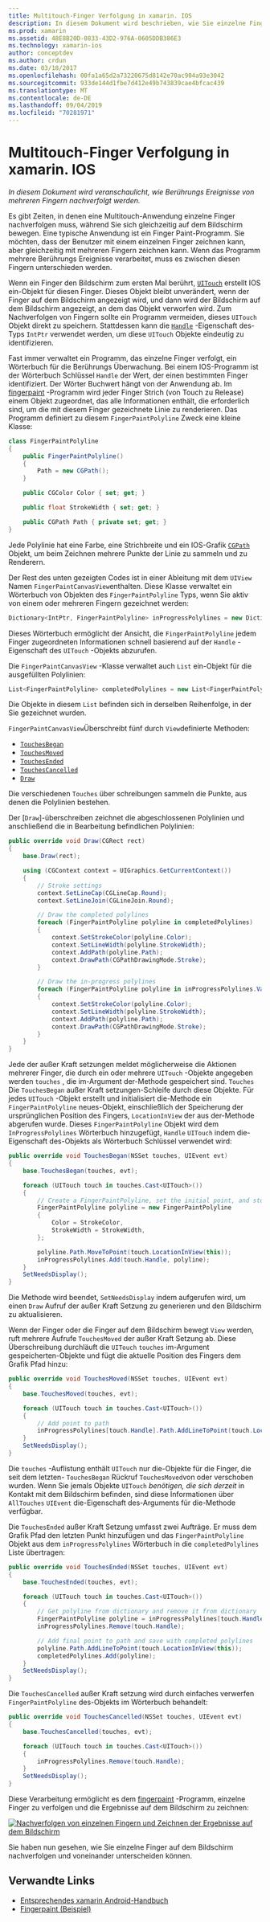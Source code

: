 ```yaml
---
title: Multitouch-Finger Verfolgung in xamarin. IOS
description: In diesem Dokument wird beschrieben, wie Sie einzelne Finger in Multitouch-Gesten in einer xamarin. IOS-App nachverfolgen können. Das Beispiel ist ein Beispiel für eine Fingerabdruck-App.
ms.prod: xamarin
ms.assetid: 48E8B20D-0833-43D2-976A-0605DDB386E3
ms.technology: xamarin-ios
author: conceptdev
ms.author: crdun
ms.date: 03/18/2017
ms.openlocfilehash: 00fa1a65d2a73220675d8142e70ac904a93e3042
ms.sourcegitcommit: 933de144d1fbe7d412e49b743839cae4bfcac439
ms.translationtype: MT
ms.contentlocale: de-DE
ms.lasthandoff: 09/04/2019
ms.locfileid: "70281971"
---
```

# <a name="multi-touch-finger-tracking-in-xamarinios"></a>Multitouch-Finger Verfolgung in xamarin. IOS

_In diesem Dokument wird veranschaulicht, wie Berührungs Ereignisse von mehreren Fingern nachverfolgt werden._

Es gibt Zeiten, in denen eine Multitouch-Anwendung einzelne Finger nachverfolgen muss, während Sie sich gleichzeitig auf dem Bildschirm bewegen. Eine typische Anwendung ist ein Finger Paint-Programm. Sie möchten, dass der Benutzer mit einem einzelnen Finger zeichnen kann, aber gleichzeitig mit mehreren Fingern zeichnen kann. Wenn das Programm mehrere Berührungs Ereignisse verarbeitet, muss es zwischen diesen Fingern unterschieden werden.

Wenn ein Finger den Bildschirm zum ersten Mal berührt, [`UITouch`](xref:UIKit.UITouch) erstellt IOS ein-Objekt für diesen Finger. Dieses Objekt bleibt unverändert, wenn der Finger auf dem Bildschirm angezeigt wird, und dann wird der Bildschirm auf dem Bildschirm angezeigt, an dem das Objekt verworfen wird. Zum Nachverfolgen von Fingern sollte ein Programm vermeiden, dieses `UITouch` Objekt direkt zu speichern. Stattdessen kann die [`Handle`](xref:Foundation.NSObject.Handle) -Eigenschaft des-Typs `IntPtr` verwendet werden, um diese `UITouch` Objekte eindeutig zu identifizieren.

Fast immer verwaltet ein Programm, das einzelne Finger verfolgt, ein Wörterbuch für die Berührungs Überwachung. Bei einem IOS-Programm ist der Wörterbuch Schlüssel `Handle` der Wert, der einen bestimmten Finger identifiziert. Der Wörter Buchwert hängt von der Anwendung ab. Im [fingerpaint](https://docs.microsoft.com/samples/xamarin/ios-samples/applicationfundamentals-fingerpaint) -Programm wird jeder Finger Strich (von Touch zu Release) einem Objekt zugeordnet, das alle Informationen enthält, die erforderlich sind, um die mit diesem Finger gezeichnete Linie zu renderieren. Das Programm definiert zu diesem `FingerPaintPolyline` Zweck eine kleine Klasse:

```csharp
class FingerPaintPolyline
{
    public FingerPaintPolyline()
    {
        Path = new CGPath();
    }

    public CGColor Color { set; get; }

    public float StrokeWidth { set; get; }

    public CGPath Path { private set; get; }
}
```

Jede Polylinie hat eine Farbe, eine Strichbreite und ein IOS-Grafik [`CGPath`](xref:CoreGraphics.CGPath) Objekt, um beim Zeichnen mehrere Punkte der Linie zu sammeln und zu Renderern.


Der Rest des unten gezeigten Codes ist in einer Ableitung mit dem `UIView` Namen `FingerPaintCanvasView`enthalten. Diese Klasse verwaltet ein Wörterbuch von Objekten des `FingerPaintPolyline` Typs, wenn Sie aktiv von einem oder mehreren Fingern gezeichnet werden:

```csharp
Dictionary<IntPtr, FingerPaintPolyline> inProgressPolylines = new Dictionary<IntPtr, FingerPaintPolyline>();
```

Dieses Wörterbuch ermöglicht der Ansicht, die `FingerPaintPolyline` jedem Finger zugeordneten Informationen schnell basierend auf der `Handle` -Eigenschaft des `UITouch` -Objekts abzurufen.

Die `FingerPaintCanvasView` -Klasse verwaltet auch `List` ein-Objekt für die ausgefüllten Polylinien:

```csharp
List<FingerPaintPolyline> completedPolylines = new List<FingerPaintPolyline>();
```

Die Objekte in diesem `List` befinden sich in derselben Reihenfolge, in der Sie gezeichnet wurden.

`FingerPaintCanvasView`Überschreibt fünf durch `View`definierte Methoden:

- [`TouchesBegan`](xref:UIKit.UIResponder.TouchesBegan(Foundation.NSSet,UIKit.UIEvent))
- [`TouchesMoved`](xref:UIKit.UIResponder.TouchesMoved(Foundation.NSSet,UIKit.UIEvent))
- [`TouchesEnded`](xref:UIKit.UIResponder.TouchesEnded(Foundation.NSSet,UIKit.UIEvent))
- [`TouchesCancelled`](xref:UIKit.UIResponder.TouchesCancelled(Foundation.NSSet,UIKit.UIEvent))
- [`Draw`](xref:UIKit.UIView.Draw(CoreGraphics.CGRect))

Die verschiedenen `Touches` über schreibungen sammeln die Punkte, aus denen die Polylinien bestehen.

Der [`Draw`]-überschreiben zeichnet die abgeschlossenen Polylinien und anschließend die in Bearbeitung befindlichen Polylinien:

```csharp
public override void Draw(CGRect rect)
{
    base.Draw(rect);

    using (CGContext context = UIGraphics.GetCurrentContext())
    {
        // Stroke settings
        context.SetLineCap(CGLineCap.Round);
        context.SetLineJoin(CGLineJoin.Round);

        // Draw the completed polylines
        foreach (FingerPaintPolyline polyline in completedPolylines)
        {
            context.SetStrokeColor(polyline.Color);
            context.SetLineWidth(polyline.StrokeWidth);
            context.AddPath(polyline.Path);
            context.DrawPath(CGPathDrawingMode.Stroke);
        }

        // Draw the in-progress polylines
        foreach (FingerPaintPolyline polyline in inProgressPolylines.Values)
        {
            context.SetStrokeColor(polyline.Color);
            context.SetLineWidth(polyline.StrokeWidth);
            context.AddPath(polyline.Path);
            context.DrawPath(CGPathDrawingMode.Stroke);
        }
    }
}
```

Jede der außer Kraft setzungen meldet möglicherweise die Aktionen mehrerer Finger, die durch ein oder mehrere `UITouch` -Objekte angegeben werden `touches` , die im-Argument der-Methode gespeichert sind. `Touches` Die `TouchesBegan` außer Kraft setzungen-Schleife durch diese Objekte. Für jedes `UITouch` -Objekt erstellt und initialisiert die-Methode ein `FingerPaintPolyline` neues-Objekt, einschließlich der Speicherung der ursprünglichen Position des Fingers, `LocationInView` der aus der-Methode abgerufen wurde. Dieses `FingerPaintPolyline` Objekt wird dem `InProgressPolylines` Wörterbuch hinzugefügt, `Handle` `UITouch` indem die-Eigenschaft des-Objekts als Wörterbuch Schlüssel verwendet wird:

```csharp
public override void TouchesBegan(NSSet touches, UIEvent evt)
{
    base.TouchesBegan(touches, evt);

    foreach (UITouch touch in touches.Cast<UITouch>())
    {
        // Create a FingerPaintPolyline, set the initial point, and store it
        FingerPaintPolyline polyline = new FingerPaintPolyline
        {
            Color = StrokeColor,
            StrokeWidth = StrokeWidth,
        };

        polyline.Path.MoveToPoint(touch.LocationInView(this));
        inProgressPolylines.Add(touch.Handle, polyline);
    }
    SetNeedsDisplay();
}
```

Die Methode wird beendet, `SetNeedsDisplay` indem aufgerufen wird, um einen `Draw` Aufruf der außer Kraft Setzung zu generieren und den Bildschirm zu aktualisieren.

Wenn der Finger oder die Finger auf dem Bildschirm bewegt `View` werden, ruft mehrere Aufrufe `TouchesMoved` der außer Kraft Setzung ab. Diese Überschreibung durchläuft die `UITouch` `touches` im-Argument gespeicherten-Objekte und fügt die aktuelle Position des Fingers dem Grafik Pfad hinzu:

```csharp
public override void TouchesMoved(NSSet touches, UIEvent evt)
{
    base.TouchesMoved(touches, evt);

    foreach (UITouch touch in touches.Cast<UITouch>())
    {
        // Add point to path
        inProgressPolylines[touch.Handle].Path.AddLineToPoint(touch.LocationInView(this));
    }
    SetNeedsDisplay();
}
```

Die `touches` -Auflistung enthält `UITouch` nur die-Objekte für die Finger, die seit dem letzten- `TouchesBegan` Rückruf `TouchesMoved`von oder verschoben wurden. Wenn Sie jemals Objekte `UITouch` *benötigen, die sich derzeit* in Kontakt mit dem Bildschirm befinden, sind diese Informationen über `AllTouches` `UIEvent` die-Eigenschaft des-Arguments für die-Methode verfügbar.

Die `TouchesEnded` außer Kraft Setzung umfasst zwei Aufträge. Er muss dem Grafik Pfad den letzten Punkt hinzufügen und das `FingerPaintPolyline` Objekt aus dem `inProgressPolylines` Wörterbuch in die `completedPolylines` Liste übertragen:

```csharp
public override void TouchesEnded(NSSet touches, UIEvent evt)
{
    base.TouchesEnded(touches, evt);

    foreach (UITouch touch in touches.Cast<UITouch>())
    {
        // Get polyline from dictionary and remove it from dictionary
        FingerPaintPolyline polyline = inProgressPolylines[touch.Handle];
        inProgressPolylines.Remove(touch.Handle);

        // Add final point to path and save with completed polylines
        polyline.Path.AddLineToPoint(touch.LocationInView(this));
        completedPolylines.Add(polyline);
    }
    SetNeedsDisplay();
}
```

Die `TouchesCancelled` außer Kraft setzung wird durch einfaches verwerfen `FingerPaintPolyline` des-Objekts im Wörterbuch behandelt:

```csharp
public override void TouchesCancelled(NSSet touches, UIEvent evt)
{
    base.TouchesCancelled(touches, evt);

    foreach (UITouch touch in touches.Cast<UITouch>())
    {
        inProgressPolylines.Remove(touch.Handle);
    }
    SetNeedsDisplay();
}
```

Diese Verarbeitung ermöglicht es dem [fingerpaint](https://docs.microsoft.com/samples/xamarin/ios-samples/applicationfundamentals-fingerpaint) -Programm, einzelne Finger zu verfolgen und die Ergebnisse auf dem Bildschirm zu zeichnen:

[![](touch-tracking-images/image01.png "Nachverfolgen von einzelnen Fingern und Zeichnen der Ergebnisse auf dem Bildschirm")](touch-tracking-images/image01.png#lightbox)

Sie haben nun gesehen, wie Sie einzelne Finger auf dem Bildschirm nachverfolgen und voneinander unterscheiden können.



## <a name="related-links"></a>Verwandte Links

- [Entsprechendes xamarin Android-Handbuch](~/android/app-fundamentals/touch/touch-tracking.md)
- [Fingerpaint (Beispiel)](https://docs.microsoft.com/samples/xamarin/ios-samples/applicationfundamentals-fingerpaint)
